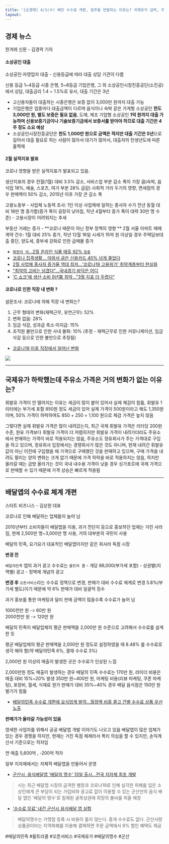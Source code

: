 ```yaml
---
title: '[손경제] 4/1(수) 배민 수수료 개편, 점주들 반발하는 이유는? 국제유가 급락, 주유소 휘발유값 반영 더딘 이유'
layout: 
---
```


## 경제 뉴스

한겨레 신문 - 김경락 기자

#### 소상공인 대출

소상공인·자영업자 대출 - 신용등급에 따라 대출 상담 기관이 다름

신용 등급 1\~4등급 시중 은행, 5\~6등급 기업은행, 그 외 소상공인시장진흥공단(소진공)에서 상담, 대출금리 1.4 \~ 1.5%로 유사, 대출 기간은 3년

* 고신용자들이 대출하는 시중은행은 보증 없이 3,000만 원까지 대출 가능
* 기업은행은 업종마다 대출금액이 다르며 음식이나 숙박 같은 가게형 소상공인  **한도 3,000만 원, 별도 보증은 필요 없음**, 도매, 제조 기업형 소상공인 **1억 원까지 대출 가능하며 신용보증기금이나 기술보증기금에서 보증서를 받아야 하므로 대출 기간은 4주 정도 소요 예상**  
* 소상공인시장진흥공단은 **한도 1,000만 원으로 금액은 적지만 대출 기간은 5년**으로 길어서 대출 필요로 하는 사람이 많아서 대기가 많아서, 대출자의 탄생년도에 따른 홀짝제 

#### 2월 실적지표 발표

코로나 영향을 받은 실적지표가 발표되고 있음.

생산지표의 경우 전월(1월) 대비 3.5% 감소, 서비스업 부분 감소 폭이 가장 큼(숙박, 음식업 18%, 예술, 스포츠, 여가 부분 28% 급감) 사회적 거리 두기의 영향, 면세점의 경우 판매액이 50% 감소, 2015년 이후 가장 큰 감소 폭

고용노동부 - 사업체 노동력 조사: 1인 이상 사업체에 일하는 종사자 수가 전년 동월 대비 16만 명 증가함(증가 폭이 굉장히 낮아짐, 작년 4월부터 증가 폭이 대략 30만 명 수준) - 고용시장이 어려워지는 추세

부동산 거래는 증가 - **코로나 때문이 아닌 정부 정책의 영향 **
2월 서울 아파트 매매 계약 건수: 1월 대비 25% 증가, 작년 12월 16일 시세가 15억 원 이상일 경우 주택담보대출 중단, 양도세, 종부세 강화로 인한 급매물 증가

* [`확찐자 덕`…2월 온라인 식품 매출 92% `껑충`](https://www.edaily.co.kr/news/read?newsId=01892566625731856&mediaCodeNo=257&OutLnkChk=Y)
* [코로나 집콕생활… 야외서 긁은 신용카드 40% 넘게 줄었다](https://www.fnnews.com/news/202004011804504626)
* [2월 사업체 종사자 증가율 역대 최저…‘코로나19 고용위기’ 취약계층부터 현실화](http://news.khan.co.kr/kh_news/khan_art_view.html?artid=202003312058001&code=940702)
* ["최악의 고비는 넘겼다"…국내경기 바닥은 어디](https://news.mt.co.kr/mtview.php?no=2020040113582728462&outlink=1&ref=https%3A%2F%2Fsearch.daum.net)
* ['C 쇼크'에 생산·소비 9년來 최악…"3월 지표 더 두렵다"](https://www.hankyung.com/economy/article/2020033156851)


#### 코로나로 인한 직장 내 변화 ?

설문조사: 코로나에 의해 직장 내 변화는?

1. 근무 형태의 변화(재택근무, 유연근무): 52%
2. 변화 없음: 28%  
3. 임금 삭감, 성과급 축소·미지급: 15%  
4. 조직원 불만으로 인한 사내 불화: 10% (추정 - 재택근무로 인한 커뮤니케이션, 임금 삭감 등으로 인한 불만으로 추정됨)

* [코로나19 이후 직장에서 일어난 변화](https://platum.kr/archives/138669)

![](https://user-images.githubusercontent.com/1871682/78162100-57270680-7481-11ea-84cb-811d7bfa9fc0.png)

---

## 국제유가 하락했는데 주유소 가격은 거의 변화가 없는 이유는?
 
휘발유 가격이 안 떨어지는 이유는 세금이 많이 붙어 있어서 실제 체감이 힘듦, 
휘발유 1리터에는 부가세 포함 850원 정도 세금이 있어 실제 가격이 500원이라고 해도 1,350원이며, 50% 가격이 하락하여도 850 + 250 = 1,100 원으로 체감 가격은 높지 않음

그렇다면 실제 휘발유 가격은 많이 내려갔는지, 최근 국제 휘발유 가격은 리터당 200원 수준, 원유 가격보다 휘발유 가격이 더 저렴히지만 휘발유 가격이 내려가더라도 주유소에서 판매하는 가격이 바로 적용되지는 않음, 주유소도 정유회사가 주는 가격대로 구입을 하고 있으며, 정유회사 입장에서는 경쟁회사가 많은 것도 아니며, 현재 내려간 휘발유 값이 아닌 이전에 구입했을 때 가격으로 구매했던 것을 판매하고 있으며, 구매 가격을 내려도 팔리는 양의 변화는 크게 없기 때문에 가격 하락을 바로 적용하지는 않음, 하지만 올라갈 때는 금방 올라가는 것이 국내 내수용 가격이 낮을 경우 싱가포르에 국제 가격으로 판매할 수 있기 때문에 가격 상승은 빠르게 적용됨

---

## 배달앱의 수수료 체계 개편

스타트 비즈니스 - 김상원 대표

코로나로 인해 배달하는 업체들이 늘어 남

2010년부터 소비자들이 배달앱을 이용, 과거 전단지 등으로 홍보하던 업체는 거진 사라짐, 현재 2,500만 명\~3,000만 명 사용, 거의 대부분의 국민이 사용

배달의 민족, 요기요가 대표적인 배달앱이지만 같은 회사라 독점 시장

**변경 전**

`배달의민족` 앱의 과거 광고 수수료는 `울트라 콜` - 개당 88,000(부가세 포함) - 상권별(지역별) 광고 - 정액제 개념의 광고

**변경 후**
`오픈서비스`라는 수수료 정책으로 변경,  판매가 대비 수수료 체계로 변경 5.8%(부가세 별도)이기 때문에 약 6% 판매가 대비 일괄적 징수

과거 홍보를 통한 마케팅과 달리 판매 금액이 많을수록 수수료가 늘어 남

1000천만 원 -> 60만 원  
2000천만 원 -> 120만 원


배달의 민족이 배달업체의 평균 판매액을 2,000만 원 수준으로 고려해서 수수료를 설계한 듯

평균 배달업체의 평균 판매액을 2,000만 원 정도로 설정하였을 때 8.48% 를 수수료로 생각 해야 함(약 배달의민족 6%, 결재 수수료 3%)


2,000만 원 이상의 매출이 발생한 곳은 수수료가 인상된 느낌

2,000만원 정도 매출이 발생하는 경우 
배달의 민족 수수료는 170만 원, 라이더 비용은 매출 대비 15%\~20% 발생 350만 원\~400만 원, 마케팅 비용(리뷰 마케팅, 쿠폰 마케팅), 포장비, 월세, 식재료 원가 판매가 대비 35%\~40% 경우 배달 음식점은 150만 원 벌기가 힘듦

* [배달의민족 수수료 개편에 요식업계 발칵...월정액 비중 줄고 건별 수수료 상품 우선 노출](http://www.consumernews.co.kr/news/articleView.html?idxno=603334)


**판매가가 올라갈 가능성이 있음**

영세한 사업자를 위해서 공공 배달앱 개발 이야기도 나오고 있음
배달앱이 많은 업체가 있는 경우 경쟁을 하지만, 현재는 거진 독점 체제라서 폭리 의심을 할 수 있지만, 손익계산서 기준으로는 적자임

연 매출 5,600억 , -200억 적자

일부 지자체에서는 자체적 배달앱을 만들어서 운영

* [군산시, 음식배달앱 '배달의 명수' 13일 출시...전국 지자체 최초 개발](https://www.futurekorea.co.kr/news/articleView.html?idxno=129759)

> 시는 최근 배달앱 시장의 급격한 팽창과 코로나19로 인해 심각한 피해를 입은 소상인에게 큰 부담이 되는 가입비와 광고료 없이 이용할 수 있는 군산만의 음식 배달 앱인 '배달의 명수'로 침체된 골목상권에 희망의 불씨를 피울 예정

* [‘수수료 무료’ 내건 군산시 음식배달 앱 실험](http://it.chosun.com/site/data/html_dir/2020/03/17/2020031703663.html)
> 배달의명수는 가맹점 등록 시 비용이 들지 않는다. 중개 수수료도 없다. 군산사랑상품권이라는 지역화폐를 이용해 결제하면 주문 금액에서 8% 할인 혜택도 제공

#배달의민족 #울트라콜 #오픈서비스 #국제유가 #배달의명수 #군산